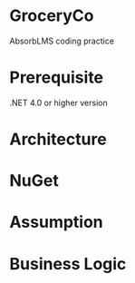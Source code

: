 # GroceryCo
AbsorbLMS coding practice

# Prerequisite
.NET 4.0 or higher version

# Architecture

# NuGet

# Assumption

# Business Logic
